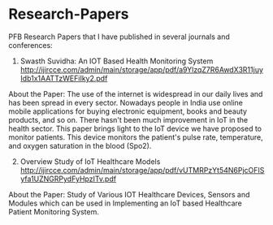 # Research-Papers
PFB Research Papers that I have published in several journals and conferences:

1. Swasth Suvidha: An IOT Based Health Monitoring System
http://ijircce.com/admin/main/storage/app/pdf/a9YlzqZ7R6AwdX3R11juyIdb1x1AATTzWEFiIky2.pdf

About the Paper:
The use of the internet is widespread in our daily lives and has been spread in every sector. Nowadays people in India use online mobile applications for buying electronic equipment, books and beauty products, and so on. There hasn't been much improvement in IoT in the health sector. This paper brings light to the IoT device we have proposed to monitor patients. This device monitors the patient's pulse rate, temperature, and oxygen saturation in the blood (Spo2).

2. Overview Study of IoT Healthcare Models
http://ijircce.com/admin/main/storage/app/pdf/vUTMRPzYt54N6PjcOFISyfa1UZNGRPydFyHpzITv.pdf

About the Paper:
Study of Various IOT Healthcare Devices, Sensors and Modules which can be used in Implementing an IoT based Healthcare Patient Monitoring System.

